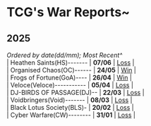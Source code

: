 # TCG's War Reports~

## **2025**
*Ordered by date(dd/mm); Most Recent^*<br/>
| Heathen Saints(HS)------- | **07/06** | [Loss](https://scatterbeans.github.io/HS_0607.html) |<br/>
| Organised Chaos(OC)------ | **24/05** | [Win](https://scatterbeans.github.io/OC_0524.html) |<br/>
| Frogs of Fortune(GoA)---- | **26/04** | [Win](https://scatterbeans.github.io/GOA_0426.html) |<br/>
| Veloce(Veloce)----------- | **05/04** | [Loss](https://scatterbeans.github.io/Veloce_0405.html) |<br/>
| DJ-BIRDS OF PASSAGE(DJ)-- | **22/03** | [Loss](https://scatterbeans.github.io/DJ_0322.html) |<br/>
| Voidbringers(Void)------- | **08/03** | [Loss](https://scatterbeans.github.io/Void_0308.html) |<br/>
| Black Lotus Society(BLS)- | **20/02** | [Loss](https://scatterbeans.github.io/BLS_0220.html) |<br/>
| Cyber Warfare(CW)-------- | **31/01** | [Loss](https://scatterbeans.github.io/CW_0131.html) |
